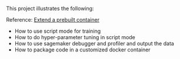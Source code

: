 This project illustrates the following:

Reference: [Extend a prebuilt container](https://docs.aws.amazon.com/sagemaker/latest/dg/prebuilt-containers-extend.html)

- How to use script mode for training
- How to do hyper-parameter tuning in script mode
- How to use sagemaker debugger and profiler and output the data
- How to package code in a customized docker container
